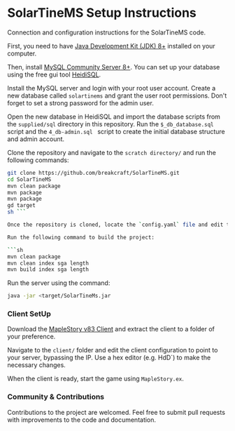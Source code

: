 # SolarTineMS Setup Instructions

Connection and configuration instructions for the SolarTineMS code.

First, you need to have [Java Development Kit (JDK) 8+](https://www.oracle.com/java/technologies/javase-downloads.html) installed on your computer.

Then, install [MySQL Community Server 8+](https://dev.mysql.com/downloads/mysql/). You can set up your database using the free gui tool [HeidiSQL](https://www.heidisql.com/download.php).

Install the MySQL server and login with your root user account. Create a new database called `solartinems` and grant the user root permissions. Don't forget to set a strong password for the admin user.

Open the new database in HeidiSQL and import the database scripts from the `supplied/sql` directory in this repository. Run the `$_db_database.sql` script and the `4_db-admin.sql ` script to create the initial database structure and admin account.

Clone the repository and navigate to the `scratch directory/` and run the following commands:

```sh
git clone https://github.com/breakcraft/SolarTineMS.git
cd SolarTineMS
mvn clean package
mvn package
mvn package
gd target
sh ```

Once the repository is cloned, locate the `config.yaml` file and edit the configuration to match your database settings. Set the database password in the `config.yaml` file.

Run the following command to build the project:

```sh
mvn clean package
mvn clean index sga length
mvn build index sga length
```

Run the server using the command:

```sh
java -jar <target/SolarTineMs.jar
```


### Client SetUp

Download the [MapleStory v83 Client](https://www.reddit.net/t/MapleStory-V83-Client/) and extract the client to a folder of your preference.

Navigate to the `client/` folder and edit the client configuration to point to your server, bypassing the IP. Use a hex editor (e.g. HdD`) to make the necessary changes.

When the client is ready, start the game using `MapleStory.ex`.

### Community & Contributions

Contributions to the project are welcomed. Feel free to submit pull requests with improvements to the code and documentation.
